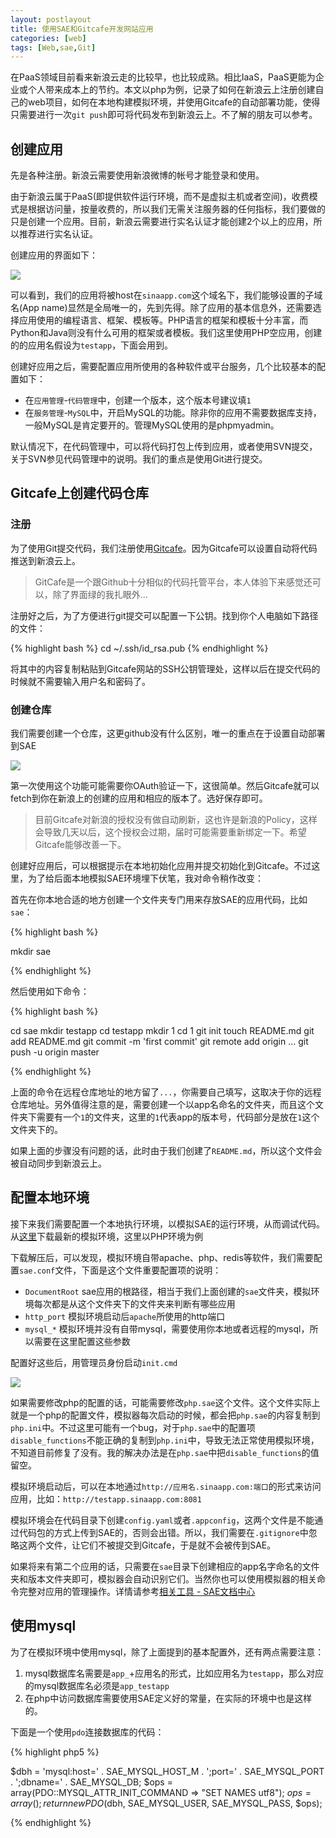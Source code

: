 ```yaml
---
layout: postlayout
title: 使用SAE和Gitcafe开发网站应用
categories: [web]
tags: [Web,sae,Git]
---
```


在PaaS领域目前看来新浪云走的比较早，也比较成熟。相比IaaS，PaaS更能为企业或个人带来成本上的节约。本文以php为例，记录了如何在新浪云上注册创建自己的web项目，如何在本地构建模拟环境，并使用Gitcafe的自动部署功能，使得只需要进行一次`git push`即可将代码发布到新浪云上。不了解的朋友可以参考。

## 创建应用

先是各种注册。新浪云需要使用新浪微博的帐号才能登录和使用。

由于新浪云属于PaaS(即提供软件运行环境，而不是虚拟主机或者空间)，收费模式是根据访问量，按量收费的，所以我们无需关注服务器的任何指标，我们要做的只是创建一个应用。目前，新浪云需要进行实名认证才能创建2个以上的应用，所以推荐进行实名认证。

创建应用的界面如下：

![](http://pchou.qiniudn.com/sae-gitcafe-01.png)

可以看到，我们的应用将被host在`sinaapp.com`这个域名下，我们能够设置的子域名(App name)显然是全局唯一的，先到先得。除了应用的基本信息外，还需要选择应用使用的编程语言、框架、模板等。PHP语言的框架和模板十分丰富，而Python和Java则没有什么可用的框架或者模板。我们这里使用PHP空应用，创建的的应用名假设为`testapp`，下面会用到。

创建好应用之后，需要配置应用所使用的各种软件或平台服务，几个比较基本的配置如下：

- 在`应用管理`-`代码管理`中，创建一个版本，这个版本号建议填`1`
- 在`服务管理`-`MySQL`中，开启MySQL的功能。除非你的应用不需要数据库支持，一般MySQL是肯定要开的。管理MySQL使用的是phpmyadmin。

默认情况下，在代码管理中，可以将代码打包上传到应用，或者使用SVN提交，关于SVN参见代码管理中的说明。我们的重点是使用Git进行提交。


## Gitcafe上创建代码仓库

### 注册

为了使用Git提交代码，我们注册使用[Gitcafe](http://gitcafe.com/)。因为Gitcafe可以设置自动将代码推送到新浪云上。

> GitCafe是一个跟Github十分相似的代码托管平台，本人体验下来感觉还可以，除了界面绿的我扎眼外...

注册好之后，为了方便进行git提交可以配置一下公钥。找到你个人电脑如下路径的文件：

{% highlight bash %}
cd ~/.ssh/id_rsa.pub
{% endhighlight %}

将其中的内容复制粘贴到Gitcafe网站的SSH公钥管理处，这样以后在提交代码的时候就不需要输入用户名和密码了。

### 创建仓库

我们需要创建一个仓库，这更github没有什么区别，唯一的重点在于设置自动部署到SAE

![](http://pchou.qiniudn.com/sae-gitcafe-02.jpg)

第一次使用这个功能可能需要你OAuth验证一下，这很简单。然后Gitcafe就可以fetch到你在新浪上的创建的应用和相应的版本了。选好保存即可。

> 目前Gitcafe对新浪的授权没有做自动刷新，这也许是新浪的Policy，这样会导致几天以后，这个授权会过期，届时可能需要重新绑定一下。希望Gitcafe能够改善一下。

创建好应用后，可以根据提示在本地初始化应用并提交初始化到Gitcafe。不过这里，为了给后面本地模拟SAE环境埋下伏笔，我对命令稍作改变：

首先在你本地合适的地方创建一个文件夹专门用来存放SAE的应用代码，比如`sae`：

{% highlight bash %}

mkdir sae

{% endhighlight %}

然后使用如下命令：

{% highlight bash %}

cd sae
mkdir testapp
cd testapp
mkdir 1
cd 1
git init
touch README.md
git add README.md
git commit -m 'first commit'
git remote add origin ...
git push -u origin master

{% endhighlight %}

上面的命令在远程仓库地址的地方留了`...`，你需要自己填写，这取决于你的远程仓库地址。另外值得注意的是，需要创建一个以app名命名的文件夹，而且这个文件夹下需要有一个`1`的文件夹，这里的`1`代表app的版本号，代码部分是放在`1`这个文件夹下的。

如果上面的步骤没有问题的话，此时由于我们创建了`README.md`，所以这个文件会被自动同步到新浪云上。


## 配置本地环境

接下来我们需要配置一个本地执行环境，以模拟SAE的运行环境，从而调试代码。从[这里](http://sae.sina.com.cn/doc/download.html#php-download)下载最新的模拟环境，这里以PHP环境为例

下载解压后，可以发现，模拟环境自带apache、php、redis等软件，我们需要配置`sae.conf`文件，下面是这个文件重要配置项的说明：

- `DocumentRoot` sae应用的根路径，相当于我们上面创建的`sae`文件夹，模拟环境每次都是从这个文件夹下的文件夹来判断有哪些应用
- `http_port` 模拟环境启动后`apache`所使用的http端口
- `mysql_*` 模拟环境并没有自带mysql，需要使用你本地或者远程的mysql，所以需要在这里配置这些参数

配置好这些后，用管理员身份启动`init.cmd`

![](http://pchou.qiniudn.com/sae-gitcafe-03.jpg)

如果需要修改php的配置的话，可能需要修改`php.sae`这个文件。这个文件实际上就是一个php的配置文件，模拟器每次启动的时候，都会把`php.sae`的内容复制到`php.ini`中。不过这里可能有一个bug，对于`php.sae`中的配置项`disable_functions`不能正确的复制到`php.ini`中，导致无法正常使用模拟环境，不知道目前修复了没有。我的解决办法是在`php.sae`中把`disable_functions`的值留空。

模拟环境启动后，可以在本地通过`http://应用名.sinaapp.com:端口`的形式来访问应用，比如：`http://testapp.sinaapp.com:8081`

模拟环境会在代码目录下创建`config.yaml`或者`.appconfig`，这两个文件是不能通过代码包的方式上传到SAE的，否则会出错。所以，我们需要在`.gitignore`中忽略这两个文件，让它们不被提交到Gitcafe，于是就不会被传到SAE。


如果将来有第二个应用的话，只需要在`sae`目录下创建相应的app名字命名的文件夹和版本文件夹即可，模拟器会自动识别它们。当然你也可以使用模拟器的相关命令完整对应用的管理操作。详情请参考[相关工具 - SAE文档中心](http://sae.sina.com.cn/doc/php/tools.html)

## 使用mysql

为了在模拟环境中使用mysql，除了上面提到的基本配置外，还有两点需要注意：

1. mysql数据库名需要是`app_`+应用名的形式，比如应用名为`testapp`，那么对应的mysql数据库名必须是`app_testapp`
2. 在php中访问数据库需要使用SAE定义好的常量，在实际的环境中也是这样的。

下面是一个使用`pdo`连接数据库的代码：

{% highlight php5 %}

$dbh = 'mysql:host=' . SAE_MYSQL_HOST_M . ';port=' . SAE_MYSQL_PORT . ';dbname=' . SAE_MYSQL_DB;
$ops = array(PDO::MYSQL_ATTR_INIT_COMMAND => "SET NAMES utf8");
$ops = array();
return new PDO($dbh, SAE_MYSQL_USER, SAE_MYSQL_PASS, $ops);

{% endhighlight %}